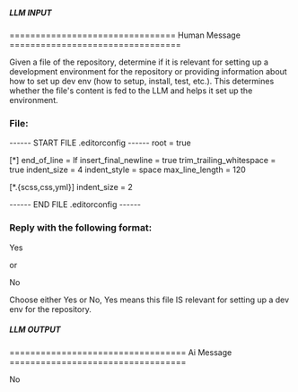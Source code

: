 ##### LLM INPUT #####
================================ Human Message =================================

Given a file of the repository, determine if it is relevant for setting up a development environment for the repository or providing information about how to set up dev env (how to setup, install, test, etc.). This determines whether the file's content is fed to the LLM and helps it set up the environment.

### File:
------ START FILE .editorconfig ------
root = true

[*]
end_of_line = lf
insert_final_newline = true
trim_trailing_whitespace = true
indent_size = 4
indent_style = space
max_line_length = 120

[*.{scss,css,yml}]
indent_size = 2

------ END FILE .editorconfig ------

### Reply with the following format:

<rel>Yes</rel>

or

<rel>No</rel>

Choose either Yes or No, Yes means this file IS relevant for setting up a dev env for the repository.

##### LLM OUTPUT #####
================================== Ai Message ==================================

<rel>No</rel>